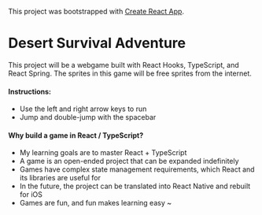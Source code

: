This project was bootstrapped with [Create React App](https://github.com/facebook/create-react-app).

# Desert Survival Adventure

This project will be a webgame built with React Hooks, TypeScript, and React Spring.
The sprites in this game will be free sprites from the internet.

#### Instructions:

- Use the left and right arrow keys to run
- Jump and double-jump with the spacebar

#### Why build a game in React / TypeScript?

- My learning goals are to master React + TypeScript
- A game is an open-ended project that can be expanded indefinitely
- Games have complex state management requirements, which React and its libraries are useful for
- In the future, the project can be translated into React Native and rebuilt for iOS
- Games are fun, and fun makes learning easy ~
